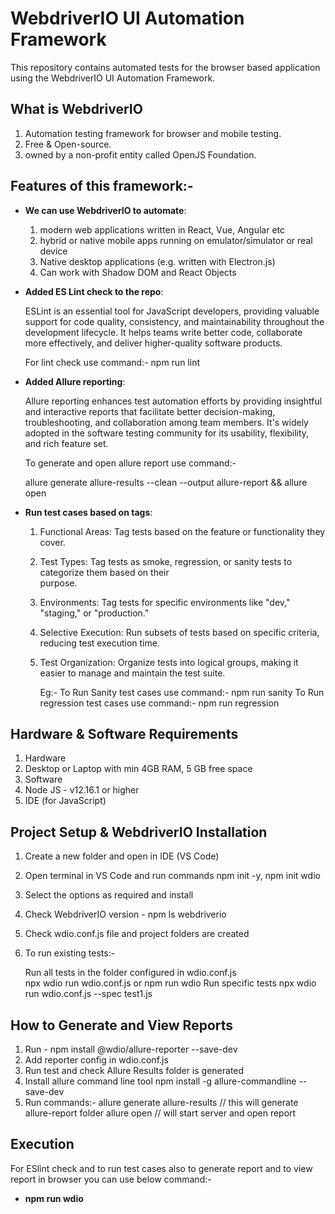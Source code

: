# WebdriverIO UI Automation Framework

This repository contains automated tests for the browser based application using the WebdriverIO UI Automation Framework.

## What is WebdriverIO

1. Automation testing framework for browser and mobile testing.
2. Free & Open-source.
3. owned by a non-profit entity called OpenJS Foundation.

## Features of this framework:- 

- **We can use WebdriverIO to automate**:
    
   1. modern web applications written in React, Vue, Angular etc
   2. hybrid or native mobile apps running on emulator/simulator or real device
   3. Native desktop applications (e.g. written with Electron.js)
   4. Can work with Shadow DOM and React Objects

- **Added ES Lint check to the repo**: 
   
   ESLint is an essential tool for JavaScript developers, providing valuable support for code quality, consistency, and maintainability throughout the development lifecycle. It helps teams write better code, collaborate more effectively, and deliver higher-quality software products.

   For lint check use command:- npm run lint

- **Added Allure reporting**:

   Allure reporting enhances test automation efforts by providing insightful and interactive reports that facilitate better decision-making, troubleshooting, and collaboration among team members. It's widely adopted in the software testing community for its usability, flexibility, and rich feature set.

   To generate and open allure report use command:-                                 
   
   allure generate allure-results --clean --output allure-report && allure open 

- **Run test cases based on tags**:


   1. Functional Areas: Tag tests based on the feature or functionality they cover.
   2. Test Types: Tag tests as smoke, regression, or sanity tests to categorize them based on their       
      purpose.
   3. Environments: Tag tests for specific environments like "dev," "staging," or "production."
   4. Selective Execution: Run subsets of tests based on specific criteria, reducing test execution time.
   5. Test Organization: Organize tests into logical groups, making it easier to manage and maintain the 
      test suite.

      Eg:- To Run Sanity test cases use command:- npm run sanity
           To Run regression test cases use command:- npm run regression

## Hardware & Software Requirements
1. Hardware
2. Desktop or Laptop with min 4GB RAM, 5 GB free space
3. Software
4. Node JS - v12.16.1 or higher
5. IDE (for JavaScript)


## Project Setup & WebdriverIO Installation
1. Create a new folder and open in IDE (VS Code)
2. Open terminal in VS Code and run commands  npm init -y, npm init wdio
3. Select the options as required and install
4. Check WebdriverIO version - npm ls webdriverio
5. Check wdio.conf.js file and project folders are created
6. To run existing tests:- 

   Run all tests in the folder configured in wdio.conf.js  
   npx wdio run wdio.conf.js
   or
   npm run wdio
   Run specific tests npx wdio run wdio.conf.js --spec test1.js 

## How to Generate and View Reports

1. Run - npm install @wdio/allure-reporter --save-dev
2. Add reporter config in wdio.conf.js
3. Run test and check Allure Results folder is generated
4. Install allure command line tool  npm install -g allure-commandline --save-dev
5. Run commands:-
   allure generate allure-results // this will generate allure-report folder
   allure open  // will start server and open report

## Execution
   For ESlint check and to run test cases also to generate report and to view report in browser you can use below command:-
   
   - **npm run wdio** 